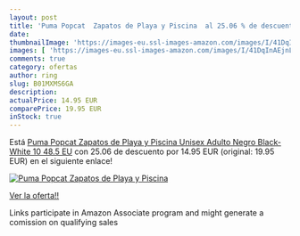 ```yaml
---
layout: post
title: 'Puma Popcat  Zapatos de Playa y Piscina  al 25.06 % de descuento'
date: 
thumbnailImage: 'https://images-eu.ssl-images-amazon.com/images/I/41DqInAEjnL._SL200_.jpg'
images: [ 'https://images-eu.ssl-images-amazon.com/images/I/41DqInAEjnL._SL200_.jpg' ]
comments: true
category: ofertas
author: ring
slug: B01MXMS6GA
description:
actualPrice: 14.95 EUR
comparePrice: 19.95 EUR
inStock: true
---
```


Está [Puma Popcat  Zapatos de Playa y Piscina Unisex Adulto  Negro Black-White 10  48.5 EU](https://www.amazon.es/dp/B01MXMS6GA/?tag=tolees-21) con 25.06 de descuento por 14.95 EUR (original: 19.95 EUR) en el siguiente enlace!

[![Puma Popcat  Zapatos de Playa y Piscina ](https://images-eu.ssl-images-amazon.com/images/I/41DqInAEjnL._SL200_.jpg)](https://www.amazon.es/dp/B01MXMS6GA/?tag=tolees-21)

[Ver la oferta!!](https://www.amazon.es/dp/B01MXMS6GA/?tag=tolees-21)

Links participate in Amazon Associate program and might generate a comission on qualifying sales


